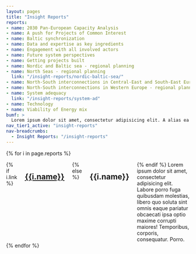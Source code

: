 ```yaml
---
layout: pages
title: "Insight Reports"
reports:
- name: 2030 Pan-European Capacity Analysis
- name: A push for Projects of Common Interest
- name: Baltic synchronization
- name: Data and expertise as key ingredients 
- name: Engagement with all involved actors
- name: Future system perspectives
- name: Getting projects built
- name: Nordic and Baltic sea - regional planning
- name: North Seas - regional planning
  link: "/insight-reports/nordic-baltic-sea/"
- name: North-South interconnections in Central-East and South-East Europe - regional planning
- name: North-South interconnections in Western Europe - regional planning
- name: System adequacy
  link: "/insight-reports/system-ad"
- name: Technology
- name: Viability of Energy mix
bumf: >
  Lorem ipsum dolor sit amet, consectetur adipisicing elit. A alias ea aspernatur eaque veniam. Saepe rerum dolorum numquam quisquam animi perferendis fuga! Adipisci molestiae dicta, enim molestias voluptatum et alias corrupti autem perspiciatis libero provident ea assumenda, fugiat recusandae reprehenderit excepturi dolorem. Nemo sint aut ex hic illo unde labore sed magnam itaque deserunt blanditiis, eum, magni laudantium aliquam assumenda, cumque, accusamus architecto provident nam earum eos mollitia laboriosam dolor! Totam numquam nam animi omnis.
nav_tier1_active: "insight-reports"
nav-breadcrumbs:
  - Insight Reports: "/insight-reports"
---
```


{% for i in page.reports %}
<div id="{{include.section_id}}" data-magellan-target="{{include.section_id}}" class="section {% cycle '', 'fill-grey' %}">
    <div class="row">
        <div class="medium-8 small-centered columns">
        {% if i.link %}
        <a href="{{ i.link | prepend: site.baseurl }}"><h2 class="text-center">{{i.name}}</h2></a>
        {% else %}
        <h2 class="text-center">{{i.name}}</h2>
        {% endif %}
            Lorem ipsum dolor sit amet, consectetur adipisicing elit. Labore porro fuga quibusdam molestias, libero quo soluta sint omnis eaque pariatur obcaecati ipsa optio maxime corrupti maiores! Temporibus, corporis, consequatur. Porro.
        </div>
    </div>
</div>
{% endfor %}

